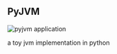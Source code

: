 ## PyJVM
![pyjvm application](https://github.com/phoenix24/pyjvm/workflows/pyjvm%20application/badge.svg)

a toy jvm implementation in python
